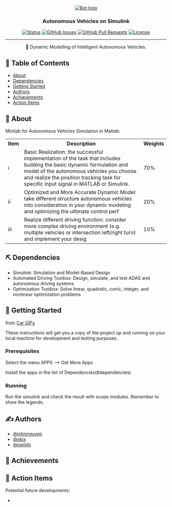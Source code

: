 <p align="center">
  <a href="" rel="noopener">
 <img src="https://logodix.com/logo/1729492.png" alt="Bot logo"></a>
</p>

<h3 align="center">Autonomous Vehicles on Simulink</h3>

<div align="center">

[![Status](https://img.shields.io/badge/status-active-success.svg)]()
[![GitHub Issues](https://img.shields.io/github/issues/CEG5303/Autonomous-Vehicles-Simulink?style=plastic)](https://github.com/CEG5303/Autonomous-Vehicles-Simulink/issues)
[![GitHub Pull Requests](https://img.shields.io/github/issues-pr/CEG5303/Autonomous-Vehicles-Simulink)](https://github.com/kylelobo/The-Documentation-Compendium/pulls)
[![License](https://img.shields.io/badge/license-MIT-blue.svg)](/LICENSE)

</div>

---

<p align="center"> 🚗 Dynamic Modelling of Intelligent Autonomous Vehicles.
    <br> 
</p>

## 📝 Table of Contents

- [About](#about)
- [Dependencies](#dependencies)
- [Getting Started](#getting_started)
- [Authors](#authors)
- [Achievements](#achievements)
- [Action Items](#action_items)

## 🧐 About <a name = "about"></a>

Minilab for Autonomous Vehicles Simulation in Matlab:
<table style="width:100%">
  <tr></tr>
    <th>Item</th>
    <th>Description</th>
    <th>Weights</th>
  <tr>
    <td>i</td>
    <td>Basic Realization: the successful implementation of the task that includes building the basic dynamic formulation and model of the autonomous vehicles you choose and realize the position tracking task for specific input signal in MATLAB or Simulink.</td>
    <td>70%</td>
  </tr>
  <tr>
    <td>ii</td>
    <td>Optimized and More Accurate Dynamic Model: take different structure autonomous vehicles into consideration in your dynamic modeling and optimizing the ultimate control perf</td>
    <td>20%</td>
  </tr>
  <tr>
    <td>iii</td>
    <td>Realize different driving function: consider more complex driving environment (e.g. multiple vehicles or intersection left/right turn) and implement your desig</td>
    <td>10%</td>
  </tr>
</table>

## ⛏️ Dependencies <a name = "dependencies"></a>

- Simulink: Simulation and Model-Based Design
- Automated Driving Toolbox: Design, simulate, and test ADAS and autonomous driving systems
- Optimization Toolbox: Solve linear, quadratic, conic, integer, and nonlinear optimization problems


## 🏁 Getting Started <a name = "getting_started"></a>

<div class="tenor-gif-embed" data-postid="14176897" data-share-method="host" data-aspect-ratio="1.51095" data-width="50%">from <a href="https://tenor.com/search/car-gifs">Car GIFs</a></div> <script type="text/javascript" async src="https://tenor.com/embed.js"></script>

These instructions will get you a copy of the project up and running on your local machine for development and testing purposes.

### Prerequisites

Select the menu APPS --> Get More Apps

Install the apps in the list of Dependencies(#dependencies)

### Running

Run the simulink and check the result with scope modules. Remember to show the legends.


## ✍️ Authors <a name = "authors"></a>

- [@johnnguyen](https://github.com/embed-coder)
- [@nkix](https://github.com/nkix)
- [@joelshi](#joelshi)

## 🎉 Achievements <a name = "achievements"></a>


## 🚀 Action Items <a name = "action_items"></a>

Potential future developments:

-